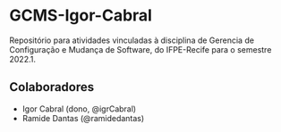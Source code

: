 # GCMS-Igor-Cabral
Repositório para atividades vinculadas à disciplina de Gerencia de Configuração e Mudança de Software, do IFPE-Recife para o semestre 2022.1.

## Colaboradores
* Igor Cabral (dono, @igrCabral)
* Ramide Dantas (@ramidedantas)
